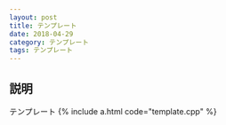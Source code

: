 ```yaml
---
layout: post
title: テンプレート
date: 2018-04-29
category: テンプレート
tags: テンプレート
---
```


## 説明
テンプレート
{% include a.html code="template.cpp" %}